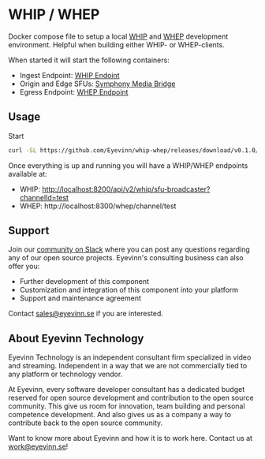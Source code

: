 # WHIP / WHEP 

Docker compose file to setup a local [WHIP](https://www.ietf.org/archive/id/draft-ietf-wish-whip-01.html) and [WHEP](https://www.ietf.org/id/draft-murillo-whep-00.html) development environment. Helpful when building either WHIP- or WHEP-clients.

When started it will start the following containers:

- Ingest Endpoint: [WHIP Endoint](https://www.npmjs.com/package/@eyevinn/whip-endpoint)
- Origin and Edge SFUs: [Symphony Media Bridge](https://github.com/finos/SymphonyMediaBridge)
- Egress Endpoint: [WHEP Endpoint](https://www.npmjs.com/package/@eyevinn/wrtc-egress)

## Usage

Start

```bash
curl -SL https://github.com/Eyevinn/whip-whep/releases/download/v0.1.0/docker-compose.yml | docker-compose -f - up
```

Once everything is up and running you will have a WHIP/WHEP endpoints available at:
- WHIP: [http://localhost:8200/api/v2/whip/sfu-broadcaster?channelId=test](https://web.whip.eyevinn.technology/?endpoint=http%3A%2F%2Flocalhost%3A8200%2Fapi%2Fv2%2Fwhip%2Fsfu-broadcaster%3FchannelId%3Dtest)
- WHEP: http://localhost:8300/whep/channel/test

## Support

Join our [community on Slack](http://slack.streamingtech.se) where you can post any questions regarding any of our open source projects. Eyevinn's consulting business can also offer you:

- Further development of this component
- Customization and integration of this component into your platform
- Support and maintenance agreement

Contact [sales@eyevinn.se](mailto:sales@eyevinn.se) if you are interested.

## About Eyevinn Technology

Eyevinn Technology is an independent consultant firm specialized in video and streaming. Independent in a way that we are not commercially tied to any platform or technology vendor.

At Eyevinn, every software developer consultant has a dedicated budget reserved for open source development and contribution to the open source community. This give us room for innovation, team building and personal competence development. And also gives us as a company a way to contribute back to the open source community.

Want to know more about Eyevinn and how it is to work here. Contact us at work@eyevinn.se!
